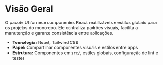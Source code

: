 # Visão Geral

O pacote UI fornece componentes React reutilizáveis e estilos globais para os projetos do monorepo. Ele centraliza padrões visuais, facilita a manutenção e garante consistência entre aplicações.

- **Tecnologia:** React, Tailwind CSS
- **Papel:** Compartilhar componentes visuais e estilos entre apps
- **Estrutura:** Componentes em `src/`, estilos globais, configuração de lint e testes
